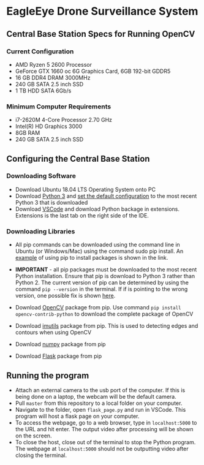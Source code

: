 # EagleEye Drone Surveillance System
## Central Base Station Specs for Running OpenCV
### Current Configuration
* AMD Ryzen 5 2600 Processor
* GeForce GTX 1660 oc 6G Graphics Card, 6GB 192-bit GDDR5
* 16 GB DDR4 DRAM 3000MHz
* 240 GB SATA 2.5 inch SSD
* 1 TB HDD SATA 6Gb/s

### Minimum Computer Requirements
* i7-2620M 4-Core Processor 2.70 GHz
* Intel(R) HD Graphics 3000
* 8GB RAM
* 240 GB SATA 2.5 inch SSD
  
## Configuring the Central Base Station
### Downloading Software
* Download Ubuntu 18.04 LTS Operating System onto PC
* Download [Python 3](https://www.python.org/downloads/) and [set the default configuration](https://unix.stackexchange.com/questions/410579/change-the-python3-default-version-in-ubuntu) to the most recent Python 3 that is downloaded 
* Download [VSCode](https://code.visualstudio.com/download) and download Python backage in extensions. Extensions is the last tab on the right side of the IDE. 
  
### Downloading Libraries
* All pip commands can be downloaded using the command line in Ubuntu (or Windows/Mac) using the command sudo pip install. An [example](https://askubuntu.com/questions/95037/what-is-the-best-way-to-install-python-packages) of using pip to install packages is shown in the link. 
* **IMPORTANT** - all pip packages must be downloaded to the most recent Python installation. Ensure that pip is download to Python 3 rather than Python 2. The current version of pip can be determined by using the command `pip --version` in the terminal. If if is pointing to the wrong version, one possible fix is shown [here](https://askubuntu.com/questions/412178/how-to-install-pip-for-python-3-in-ubuntu-12-04-lts).
  
* Download [OpenCV](https://pypi.org/project/opencv-python/) package from pip. Use command `pip install opencv-contrib-python` to download the complete package of OpenCV
* Download [imutils](https://pypi.org/project/imutils/) package from pip. This is used to detecting edges and contours when using OpenCV
* Download [numpy](https://pypi.org/project/numpy/) package from pip
* Download [Flask](https://pypi.org/project/Flask/) package from pip

## Running the program
* Attach an external camera to the usb port of the computer. If this is being done on a laptop, the webcam will be the default camera. 
* Pull `master` from this repository to a local folder on your computer. 
* Navigate to the folder, open `flask_page.py` and run in VSCode. This program will host a flask page on your computer.
* To access the webpage, go to a web browser, type in `localhost:5000` to the URL and hit enter. The output video after processing will be shown on the screen.
* To close the host, close out of the terminal to stop the Python program. The webpage at `localhost:5000` should not be outputting video after closing the terminal.

